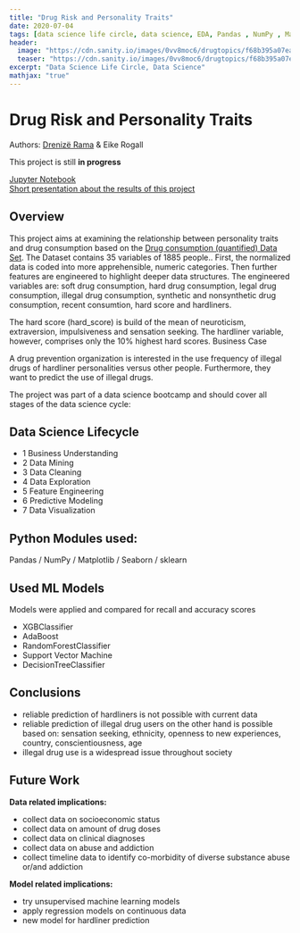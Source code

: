 ```yaml
---
title: "Drug Risk and Personality Traits"
date: 2020-07-04
tags: [data science life circle, data science, EDA, Pandas , NumPy , Matplotlib , Seaborn , sklearn]
header:
  image: "https://cdn.sanity.io/images/0vv8moc6/drugtopics/f68b395a07eacef111246f6f7a120139cefb8145-1000x667.jpg?auto=format"
  teaser: "https://cdn.sanity.io/images/0vv8moc6/drugtopics/f68b395a07eacef111246f6f7a120139cefb8145-1000x667.jpg?auto=format"
excerpt: "Data Science Life Circle, Data Science"
mathjax: "true"
---
```

# Drug Risk and Personality Traits

Authors: [Drenizë Rama](https://drenize.github.io/) & Eike Rogall

This project is still **in progress**

[Jupyter Notebook](https://github.com/rogall-e/Drug_Risk_and_Personality_Traits/commit/fe2192780362ba4c070c38f00db62cca3167753e) <br>
[Short presentation about the results of this project](https://github.com/rogall-e/Drug_Risk_and_Personality_Traits/blob/master/Drugs_and_Personality_Traits_DataScience_Project.pdf)

## Overview 

This project aims at examining the relationship between personality traits and drug consumption based on the [Drug consumption (quantified) Data Set](https://archive.ics.uci.edu/ml/datasets/Drug+consumption+%28quantified%29). The Dataset contains 35 variables of 1885 people.. First, the normalized data is coded into more apprehensible, numeric categories. Then further features are engineered to highlight deeper data structures. The engineered variables are: soft drug consumption, hard drug consumption, legal drug consumption, illegal drug consumption, synthetic and nonsynthetic drug consumption, recent consumtion, hard score and hardliners.

The hard score (hard_score) is build of the mean of neuroticism, extraversion, impulsiveness and sensation seeking. The hardliner variable, however, comprises only the 10% highest hard scores.
Business Case

A drug prevention organization is interested in the use frequency of illegal drugs of hardliner personalities versus other people. Furthermore, they want to predict the use of illegal drugs.

The project was part of a data science bootcamp and should cover all stages of the data science cycle:

## Data Science Lifecycle

- 1 Business Understanding
- 2 Data Mining
- 3 Data Cleaning
- 4 Data Exploration
- 5 Feature Engineering
- 6 Predictive Modeling
- 7 Data Visualization

## Python Modules used:
Pandas / NumPy / Matplotlib / Seaborn / sklearn
 
## Used ML Models
Models were applied and compared for recall and accuracy scores

- XGBClassifier
- AdaBoost
- RandomForestClassifier
- Support Vector Machine
- DecisionTreeClassifier
 
## Conclusions
- reliable prediction of hardliners is not possible with current data
- reliable prediction of illegal drug users on the other hand is possible based on: sensation seeking, ethnicity, openness to new experiences, country, conscientiousness, age
- illegal drug use is a widespread issue throughout society

## Future Work
**Data related implications:**

- collect data on socioeconomic status
- collect data on amount of drug doses
- collect data on clinical diagnoses
- collect data on abuse and addiction
- collect timeline data to identify co-morbidity of diverse substance abuse or/and addiction

**Model related implications:**

- try unsupervised machine learning models
- apply regression models on continuous data
- new model for hardliner prediction
